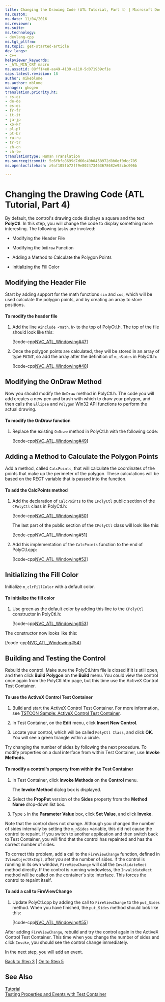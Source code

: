 ```yaml
---
title: Changing the Drawing Code (ATL Tutorial, Part 4) | Microsoft Docs
ms.custom: 
ms.date: 11/04/2016
ms.reviewer: 
ms.suite: 
ms.technology:
- devlang-cpp
ms.tgt_pltfrm: 
ms.topic: get-started-article
dev_langs:
- C++
helpviewer_keywords:
- _ATL_MIN_CRT macro
ms.assetid: 08ff14e8-aa49-4139-a110-5d071939cf1e
caps.latest.revision: 18
author: mikeblome
ms.author: mblome
manager: ghogen
translation.priority.ht:
- cs-cz
- de-de
- es-es
- fr-fr
- it-it
- ja-jp
- ko-kr
- pl-pl
- pt-br
- ru-ru
- tr-tr
- zh-cn
- zh-tw
translationtype: Human Translation
ms.sourcegitcommit: 5c6fbfc8699d7d66c40b0458972d8b6ef0dcc705
ms.openlocfilehash: a9af105fb72ff9e802473463678682e93cbc006b

---
```

# Changing the Drawing Code (ATL Tutorial, Part 4)
By default, the control's drawing code displays a square and the text **PolyCtl**. In this step, you will change the code to display something more interesting. The following tasks are involved:  
  
-   Modifying the Header File  
  
-   Modifying the `OnDraw` Function  
  
-   Adding a Method to Calculate the Polygon Points  
  
-   Initializing the Fill Color  
  
## Modifying the Header File  
 Start by adding support for the math functions `sin` and `cos`, which will be used calculate the polygon points, and by creating an array to store positions.  
  
#### To modify the header file  
  
1.  Add the line `#include <math.h>` to the top of PolyCtl.h. The top of the file should look like this:  
  
     [!code-cpp[NVC_ATL_Windowing#47](../atl/codesnippet/cpp/changing-the-drawing-code-atl-tutorial-part-4_1.cpp)]  
  
2.  Once the polygon points are calculated, they will be stored in an array of type `POINT`, so add the array after the definition of `m_nSides` in PolyCtl.h:  
  
     [!code-cpp[NVC_ATL_Windowing#48](../atl/codesnippet/cpp/changing-the-drawing-code-atl-tutorial-part-4_2.h)]  
  
## Modifying the OnDraw Method  
 Now you should modify the `OnDraw` method in PolyCtl.h. The code you will add creates a new pen and brush with which to draw your polygon, and then calls the `Ellipse` and `Polygon` Win32 API functions to perform the actual drawing.  
  
#### To modify the OnDraw function  
  
1.  Replace the existing `OnDraw` method in PolyCtl.h with the following code:  
  
     [!code-cpp[NVC_ATL_Windowing#49](../atl/codesnippet/cpp/changing-the-drawing-code-atl-tutorial-part-4_3.cpp)]  
  
## Adding a Method to Calculate the Polygon Points  
 Add a method, called `CalcPoints`, that will calculate the coordinates of the points that make up the perimeter of the polygon. These calculations will be based on the RECT variable that is passed into the function.  
  
#### To add the CalcPoints method  
  
1.  Add the declaration of `CalcPoints` to the `IPolyCtl` public section of the `CPolyCtl` class in PolyCtl.h:  
  
     [!code-cpp[NVC_ATL_Windowing#50](../atl/codesnippet/cpp/changing-the-drawing-code-atl-tutorial-part-4_4.h)]  
  
     The last part of the public section of the `CPolyCtl` class will look like this:  
  
     [!code-cpp[NVC_ATL_Windowing#51](../atl/codesnippet/cpp/changing-the-drawing-code-atl-tutorial-part-4_5.h)]  
  
2.  Add this implementation of the `CalcPoints` function to the end of PolyCtl.cpp:  
  
     [!code-cpp[NVC_ATL_Windowing#52](../atl/codesnippet/cpp/changing-the-drawing-code-atl-tutorial-part-4_6.cpp)]  
  
## Initializing the Fill Color  
 Initialize `m_clrFillColor` with a default color.  
  
#### To initialize the fill color  
  
1.  Use green as the default color by adding this line to the `CPolyCtl` constructor in PolyCtl.h:  
  
     [!code-cpp[NVC_ATL_Windowing#53](../atl/codesnippet/cpp/changing-the-drawing-code-atl-tutorial-part-4_7.h)]  
  
 The constructor now looks like this:  
  
 [!code-cpp[NVC_ATL_Windowing#54](../atl/codesnippet/cpp/changing-the-drawing-code-atl-tutorial-part-4_8.h)]  
  
## Building and Testing the Control  
 Rebuild the control. Make sure the PolyCtl.htm file is closed if it is still open, and then click **Build Polygon** on the **Build** menu. You could view the control once again from the PolyCtl.htm page, but this time use the ActiveX Control Test Container.  
  
#### To use the ActiveX Control Test Container  
  
1.  Build and start the ActiveX Control Test Container. For more information, see [TSTCON Sample: ActiveX Control Test Container](../visual-cpp-samples.md).  
  
2.  In Test Container, on the **Edit** menu, click **Insert New Control**.  
  
3.  Locate your control, which will be called `PolyCtl Class`, and click **OK**. You will see a green triangle within a circle.  
  
 Try changing the number of sides by following the next procedure. To modify properties on a dual interface from within Test Container, use **Invoke Methods**.  
  
#### To modify a control's property from within the Test Container  
  
1.  In Test Container, click **Invoke Methods** on the **Control** menu.  
  
     The **Invoke Method** dialog box is displayed.  
  
2.  Select the **PropPut** version of the **Sides** property from the **Method Name** drop-down list box.  
  
3.  Type `5` in the **Parameter Value** box, click **Set Value**, and click **Invoke**.  
  
 Note that the control does not change. Although you changed the number of sides internally by setting the `m_nSides` variable, this did not cause the control to repaint. If you switch to another application and then switch back to Test Container, you will find that the control has repainted and has the correct number of sides.  
  
 To correct this problem, add a call to the `FireViewChange` function, defined in `IViewObjectExImpl`, after you set the number of sides. If the control is running in its own window, `FireViewChange` will call the `InvalidateRect` method directly. If the control is running windowless, the `InvalidateRect` method will be called on the container's site interface. This forces the control to repaint itself.  
  
#### To add a call to FireViewChange  
  
1.  Update PolyCtl.cpp by adding the call to `FireViewChange` to the `put_Sides` method. When you have finished, the `put_Sides` method should look like this:  
  
     [!code-cpp[NVC_ATL_Windowing#55](../atl/codesnippet/cpp/changing-the-drawing-code-atl-tutorial-part-4_9.cpp)]  
  
 After adding `FireViewChange`, rebuild and try the control again in the ActiveX Control Test Container. This time when you change the number of sides and click `Invoke`, you should see the control change immediately.  
  
 In the next step, you will add an event.  
  
 [Back to Step 3](../atl/adding-a-property-to-the-control-atl-tutorial-part-3.md) &#124; [On to Step 5](../atl/adding-an-event-atl-tutorial-part-5.md)  
  
## See Also  
 [Tutorial](../atl/active-template-library-atl-tutorial.md)   
 [Testing Properties and Events with Test Container](../mfc/testing-properties-and-events-with-test-container.md)




<!--HONumber=Jan17_HO1-->


